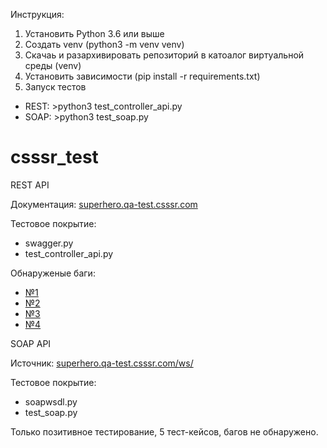 Инструкция:

1. Установить Python 3.6 или выше
2. Создать venv (python3 -m venv venv)
3. Скачаь и разархивировать репозиторий в катоалог виртуальной среды (venv)
4. Установить зависимости (pip install -r requirements.txt)
5. Запуск  тестов 
* REST: >python3 test_controller_api.py
* SOAP: >python3 test_soap.py

# csssr_test

REST API

Документация: [superhero.qa-test.csssr.com](https://superhero.qa-test.csssr.com/swagger-ui.html#/superhero-controller)

Тестовое покрытие:

* swagger.py
* test_controller_api.py

Обнаруженые баги:

* [№1](https://github.com/alex-pancho/csssr_test/issues/1)
* [№2](https://github.com/alex-pancho/csssr_test/issues/2)
* [№3](https://github.com/alex-pancho/csssr_test/issues/3)
* [№4](https://github.com/alex-pancho/csssr_test/issues/4)

SOAP API

Источник: [superhero.qa-test.csssr.com/ws/](https://soap.qa-test.csssr.com/ws/soap.wsdl)

Тестовое покрытие:

* soapwsdl.py
* test_soap.py

Только позитивное тестирование, 5 тест-кейсов, багов не обнаружено.
